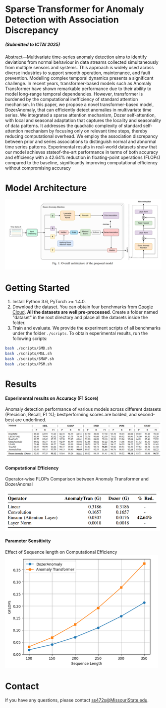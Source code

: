 # Sparse Transformer for Anomaly Detection with Association Discrepancy
##### (Submitted to ICTAI 2025)

Abstract—Multivariate time-series anomaly detection aims to
identify deviations from normal behaviour in data streams
collected simultaneously from multiple sensors and systems. This
approach is widely used across diverse industries to support
smooth operation, maintenance, and fault prevention. Modelling
complex temporal dynamics presents a significant challenge.
In recent years, transformer-based models such as Anomaly
Transformer have shown remarkable performance due to their
ability to model long-range temporal dependencies. However,
transformer is burdened by the computational inefficiency of
standard attention mechanism. In this paper, we propose a novel
transformer-based model, DozerAnomaly, that can efficiently
detect anomalies in multivariate time series. We integrated a
sparse attention mechanism, Dozer self-attention, with local and
seasonal adaptation that captures the locality and seasonality of
data patterns. It addresses the quadratic complexity of standard
self-attention mechanism by focusing only on relevant time steps,
thereby reducing computational overhead. We employ the association discrepancy between prior and series associations to distinguish normal and abnormal time series patterns. Experimental
results in real-world datasets show that our model achieves stateof-the-art performance in terms of both accuracy and efficiency
with a 42.64% reduction in floating-point operations (FLOPs)
compared to the baseline, significantly improving computational
efficiency without compromising accuracy

# Model Architecture
![System architecture](images/model.png)

# Getting  Started

 1. Install Python 3.6, PyTorch >= 1.4.0.
2. Download the dataset. You can obtain four benchmarks from [Google Cloud](https://drive.google.com/drive/folders/1gisthCoE-RrKJ0j3KPV7xiibhHWT9qRm?usp=sharing). **All the datasets are well pre-processed**. Create a folder named "dataset" in the root directory and place all the datasets inside the folder.
3. Train and evaluate. We provide the experiment scripts of all benchmarks under the folder `./scripts`. To obtain experimental results, run the following scripts:
```bash
bash ./scripts/SMD.sh
bash ./scripts/MSL.sh
bash ./scripts/SMAP.sh
bash ./scripts/PSM.sh
```

# Results
#### Experimental results on Accuracy (F1 Score)
Anomaly detection performance of various models across different datasets (Precision, Recall, F1 %); bestperforming scores are bolded, and second-best are underlined.
![main results](images/results.png)

#### Computational Efficiency
<!-- ![flop results](images/image.png) -->
 Operator-wise FLOPs Comparison between
Anomaly Transformer and DozerAnomal

<img src="images/efficiency.png" alt="My diagram" width="500"/>

#### Parameter Sensitivity
Effect of Sequence length on Computational Efficiency
![seq len results](images/params.png)


# Contact
If you have any questions, please contact [ss472s@MissouriState.edu](mailto:ss472s@MissouriState.edu).
